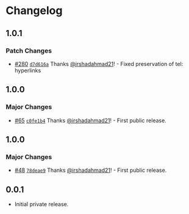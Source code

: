 # Changelog

## 1.0.1

### Patch Changes

- [#280](https://github.com/wpsocio/wp-projects/pull/280) [`d7d616a`](https://github.com/wpsocio/wp-projects/commit/d7d616a70982161b66935d36bc4d643c46a42e19) Thanks [@irshadahmad21](https://github.com/irshadahmad21)! - Fixed preservation of tel: hyperlinks

## 1.0.0

### Major Changes

- [#65](https://github.com/wpsocio/wp-projects/pull/65) [`c0fe1b4`](https://github.com/wpsocio/wp-projects/commit/c0fe1b43a2092f9d0ca314ae1219399ba4b81d03) Thanks [@irshadahmad21](https://github.com/irshadahmad21)! - First public release.

## 1.0.0

### Major Changes

- [#48](https://github.com/wpsocio/wp-projects/pull/48) [`78deae9`](https://github.com/wpsocio/wp-projects/commit/78deae96459363d5777de4a4e8cf6c80914acf97) Thanks [@irshadahmad21](https://github.com/irshadahmad21)! - First public release.

## 0.0.1

- Initial private release.
